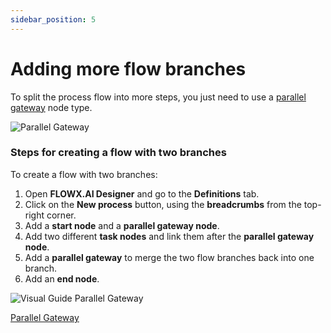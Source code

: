 ```yaml
---
sidebar_position: 5
---
```


# Adding more flow branches

To split the process flow into more steps, you just need to use a [parallel gateway](../../building-blocks/node/parallel-gateway.md) node type.

![Parallel Gateway](https://s3.eu-west-1.amazonaws.com/docx.flowx.ai/2.14/process_flowx_parallel.png#center)

### Steps for creating a flow with two branches

To create a flow with two branches:

1. Open **FLOWX.AI Designer** and go to the **Definitions** tab.
2. Click on the **New process** button, using the **breadcrumbs** from the top-right corner.
3. Add a **start node** and a **parallel gateway node**.
4. Add two different **task nodes** and link them after the **parallel gateway node**.
5. Add a **parallel gateway** to merge the two flow branches back into one branch.
6. Add an **end node**.

![Visual Guide Parallel Gateway](https://s3.eu-west-1.amazonaws.com/docx.flowx.ai/2.14/process_flow_adding_branches.gif)

[Parallel Gateway](../../building-blocks/node/parallel-gateway.md)
